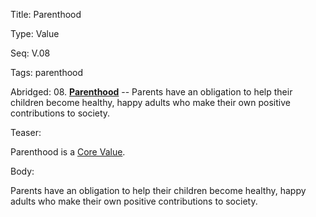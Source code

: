 Title:  Parenthood

Type:   Value

Seq:    V.08

Tags:   parenthood

Abridged: 08. **[Parenthood](http://www.practopians.org/tags/parenthood.html)** -- Parents have an obligation to help their children become healthy, happy adults who make their own positive contributions to society.

Teaser: 
 
Parenthood is a [Core Value](../core/values.html).

Body:   
 
Parents have an obligation to help their children become healthy, happy adults who make their own positive contributions to society.


